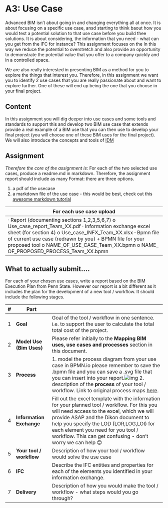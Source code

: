 # A3: Use Case
Advanced BIM isn’t about going in and changing everything all at once. It is about focusing on a specific use case, ansd starting to think baout how you would test a potential solution to that use case before you build thee solutions. It is about considering, the information that you need - what can you get from the IFC for instance? This assignment focuses on the 
In this way we reduce the potential to overstretch and also provide an opportunity to demonstrate the potential value that you offer to a company quickly and in a controlled space. 

We are also really interested in presenting BIM as a method for you to explore the things that interest you. Therefore, in this assignment we want you to identify 2 use cases that you are really passionate about and want to explore further. One of these will end up being the one that you choose in your final project.

## Content
In this assignment you will dig deeper into use cases and some tools and standards to support this and develop two BIM use case that extends provide a real example of a BIM use that you can then use to develop your final project (you will choose one of these BIM uses for the final project). We will also introduce the concepts and tools of [IDM](https://technical.buildingsmart.org/standards/information-delivery-manual/)

## Assignment
*Therefore the core of the assignment is:*  For each of the two selected use cases, produce a readme.md in markdown. Therefore, the assignment report should include as many Format: there are three options. 
1. a pdf of the usecase
2. a markdown file of the use case - this would be best, check out this [awesome markdown tutorial](https://commonmark.org/help/tutorial/)

| For each use case upload                                     |
| ------------------------------------------------------------ |
| ·    Report (documenting sections 1,2,3,5,6,7)  o   Use_case_report_Team_XX.pdf  ·    Information exchange excel sheet (for section 4)  o   Use_case_INFX_Team_XX.xlsx  ·    Bpmn file of current use case (redrawn by you) + BPMN file for your proposed  tool   o   NAME_OF_USE_CASE_Team_XX.bpmn  o   NAME_ OF_PROPOSED_PROCESS_Team_XX.bpmn |

## What to actually submit….

For each of your chosen use cases, write a report based on the BIM Execution Plan from Penn State. However our report is a bit different as it includes the plan for the development of a new tool / workflow. It should include the following stages.

| # |Part|   |
|---|---|---|
|1|**Goal**|Goal of the tool / workflow in one sentence. i.e. to support the user to calculate the total total cost of the project.|
|2|**Model Use (Bim Uses)**|Please refer initially to the **Mapping BIM uses, use cases and processes** section in this document.|
|3|**Process**| 1. model the process diagram from your use case in BPMN.io please remember to save the .bpmn file and you can save a .svg file that you can insert into your report.![img](file:///C:/Users/ADMIN-~1/AppData/Local/Temp/msohtmlclip1/01/clip_image002.png) 2. description of the **process** of your tool / workflow. Link to original process maps [here](https://psu.pb.unizin.org/app/uploads/sites/189/2019/05/Template-Process-Maps-V2-0-MS-Powerpoint-Format.ppt).|
|4|**Information Exchange**| Fill out the excel template with the information for your planned tool / workflow. For this you will need access to the excel, which we will provide ASAP and the Dikon document to help you specify the LOD (LOR,LOG,LOI) for each element you need for you tool / workflow. This can get confusing - don’t worry we can help 😊|
|5|**Your tool / workflow**| Description of how your tool / workflow would solve the use case|
|6|**IFC**| Describe the IFC entities and properties for each of the elements you identified in your information exchange.|
|7|**Delivery**| Description of how you would make the tool / workflow - what steps would you go through? |   
